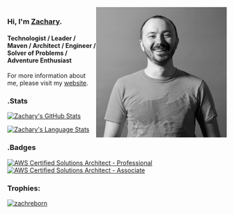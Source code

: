 <img src="./images/ts_zachary_bw.jpg" alt="Zachary Hill" width="300" align="right"/>

### Hi, I'm [Zachary](https://zacharyhill.co).
#### Technologist / Leader / Maven / Architect / Engineer / Solver of Problems / Adventure Enthusiast

For more information about me, please visit my [website](https://zacharyhill.co).

### .Stats
[![Zachary's GitHub Stats](https://github-readme-stats.vercel.app/api?username=zachreborn&show_icons=true&title_color=ff479c&text_color=eceff1&icon_color=80cbc4&border_color=eceff1&bg_color=263238)](https://zacharyhill.co)

[![Zachary's Language Stats](https://github-readme-stats.vercel.app/api/top-langs/?username=zachreborn&show_icons=true&title_color=ff479c&text_color=eceff1&icon_color=80cbc4&border_color=eceff1&bg_color=263238&layout=donut)](https://zacharyhill.co)

### .Badges
[![AWS Certified Solutions Architect - Professional](https://images.credly.com/size/110x110/images/2d84e428-9078-49b6-a804-13c15383d0de/image.png)](https://www.credly.com/badges/b27e3a5a-35e8-45ac-b7fa-a7a1642cadd6/public_url "AWS Certified Solutions Architect - Professional")
[![AWS Certified Solutions Architect - Associate](https://images.credly.com/size/110x110/images/0e284c3f-5164-4b21-8660-0d84737941bc/image.png)](https://www.credly.com/badges/d4953fe9-6d0d-4a43-ab9e-11dfc3d7f1de/public_url "AWS Certified Solutions Architect - Associate")

### Trophies:
<p align="left"> <a href="https://github.com/ryo-ma/github-profile-trophy"><img src="https://github-profile-trophy.vercel.app/?username=zachreborn&theme=monokai&no-frame=true&column=5" alt="zachreborn" /></a> </p>

